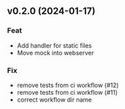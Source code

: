 ## v0.2.0 (2024-01-17)

### Feat

- Add handler for static files
- Move mock into webserver

### Fix

- remove tests from ci workflow (#12)
- remove tests from ci workflow (#11)
- correct workflow dir name
